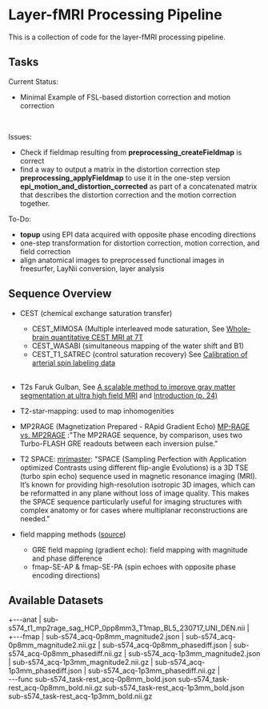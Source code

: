 # Layer-fMRI Processing Pipeline #


This is a collection of code for the layer-fMRI processing pipeline.

## Tasks ##
Current Status:

- Minimal Example of FSL-based distortion correction and motion correction
<br>
<be>

Issues:
 - Check if fieldmap resulting from **preprocessing_createFieldmap** is correct
 - find a way to output a matrix in the distortion correction step **preprocessing_applyFieldmap** to use it in the one-step version **epi_motion_and_distortion_corrected** as part of a concatenated matrix that describes the distortion correction and the motion correction together. 
 

To-Do:

- **topup** using EPI data acquired with opposite phase encoding directions
- one-step transformation for distortion correction, motion correction, and field correction
- align anatomical images to preprocessed functional images in freesurfer, LayNii conversion, layer analysis



## Sequence Overview ##

- CEST (chemical exchange saturation transfer)
	- CEST\_MIMOSA (Multiple interleaved mode saturation, See [Whole-brain quantitative CEST MRI at 7T ](https://pubmed.ncbi.nlm.nih.gov/33634505/)	
	- CEST\_WASABI (simultaneous mapping of the water shift and B1)
	- CEST\_T1_SATREC (control saturation recovery) See [Calibration of arterial spin labeling data](https://onlinelibrary.wiley.com/doi/pdfdirect/10.1002/mrm.28000)
<br><br>
- T2s Faruk Gulban, See [A scalable method to improve gray matter segmentation at ultra high field MRI](https://journals.plos.org/plosone/article?id=10.1371/journal.pone.0198335) and [Introduction (p. 24)](http://www.81bones.net/mri/mri_introSlides.pdf)



- T2-star-mapping: used to map inhomogenities


- MP2RAGE (Magnetization Prepared - RApid Gradient Echo)
	[MP-RAGE vs. MP2RAGE](https://mriquestions.com/mp-rage-v-mr2rage.html) :"The MP2RAGE sequence, by comparison, uses two Turbo-FLASH GRE readouts between each inversion pulse."
	

- T2 SPACE: [mrimaster](https://mrimaster.com/characterise-image-3d-tse/#:~:text=This%20makes%20the%20SPACE%20sequence,echo%20sequence%20used%20in%20MRI.): "SPACE (Sampling Perfection with Application optimized Contrasts using different flip-angle Evolutions) is a 3D TSE (turbo spin echo) sequence used in magnetic resonance imaging (MRI). It’s known for providing high-resolution isotropic 3D images, which can be reformatted in any plane without loss of image quality. This makes the SPACE sequence particularly useful for imaging structures with complex anatomy or for cases where multiplanar reconstructions are needed."


- field mapping methods ([source](https://andysbrainbook.readthedocs.io/en/latest/OpenScience/OS/BIDS_Overview.html))
	- GRE field mapping (gradient echo): field mapping with magnitude and phase difference
	- fmap-SE-AP & fmap-SE-PA (spin echoes with opposite phase encoding directions)

<be>

## Available Datasets ##

+---anat
|       sub-s574\_t1\_mp2rage\_sag\_HCP\_0pp8mm3\_T1map\_BL5\_230717\_UNI\_DEN.nii
|       
+---fmap
|       sub-s574\_acq-0p8mm\_magnitude2.json
|       sub-s574\_acq-0p8mm\_magnitude2.nii.gz
|       sub-s574\_acq-0p8mm\_phasediff.json
|       sub-s574\_acq-0p8mm\_phasediff.nii.gz
|       sub-s574\_acq-1p3mm\_magnitude2.json
|       sub-s574\_acq-1p3mm\_magnitude2.nii.gz
|       sub-s574\_acq-1p3mm\_phasediff.json
|       sub-s574\_acq-1p3mm\_phasediff.nii.gz
|       
\---func
        sub-s574\_task-rest\_acq-0p8mm\_bold.json
        sub-s574\_task-rest\_acq-0p8mm\_bold.nii.gz
        sub-s574\_task-rest\_acq-1p3mm\_bold.json
        sub-s574\_task-rest\_acq-1p3mm\_bold.nii.gz
